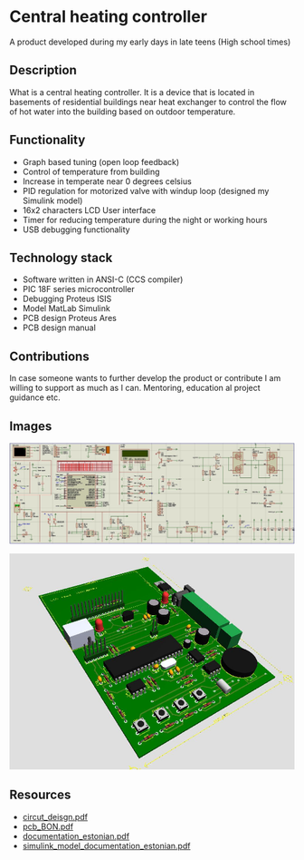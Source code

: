 # Central heating controller

A product developed during my early days in late teens (High school times)

## Description
What is a central heating controller. It is a device that is located in basements of residential buildings near heat exchanger to control the flow of hot water into the building based on outdoor temperature. 

## Functionality
- Graph based tuning (open loop feedback)
- Control of temperature from building 
- Increase in temperate near 0 degrees celsius
- PID regulation for motorized valve with windup loop (designed my Simulink model)
- 16x2 characters LCD User interface
- Timer for reducing temperature during the night or working hours
- USB debugging functionality 


## Technology stack
- Software written in ANSI-C (CCS compiler)
- PIC 18F series microcontroller
- Debugging Proteus ISIS
- Model MatLab Simulink
- PCB design Proteus Ares 
- PCB design manual

## Contributions
In case someone wants to further develop the product or contribute I am willing to support as much as I can. Mentoring, education al project guidance etc.

## Images

![layout](/documentation/Skeem.JPG)

![PCB](/documentation/PCB%20nr6.JPG)

## Resources
- [circut_deisgn.pdf](/documentation/EC-12M.PDF)
- [pcb_BON.pdf](/documentation/EC-12M%20Bill%20of%20materials.pdf)
- [documentation_estonian.pdf](/documentation/Individuaalne%20ülesanne%20AA%20-%2006%20Viktor%20Reinok.pdf)
- [simulink_model_documentation_estonian.pdf](/documentation/Individuaalne%20ülesanne%20AA%20-%2006%20Viktor%20Reinok.pdf)
